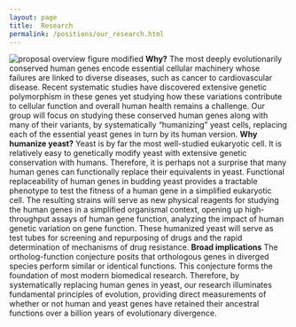 ```yaml
---
layout: page
title:  Research
permalink: /positions/our_research.html
---
```

![proposal overview figure modified](https://user-images.githubusercontent.com/28112083/27199556-12800894-51dc-11e7-9647-b41383d0e0de.jpg)
**Why?**
The most deeply evolutionarily conserved human genes encode essential cellular machinery whose failures are linked to diverse diseases, such as cancer to cardiovascular disease. Recent systematic studies have discovered extensive genetic polymorphism in these genes yet studying how these variations contribute to cellular function and overall human health remains a challenge. Our group will focus on studying these conserved human genes along with many of their variants, by systematically “humanizing” yeast cells, replacing each of the essential yeast genes in turn by its human version.
**Why humanize yeast?**
Yeast is by far the most well-studied eukaryotic cell. It is relatively easy to genetically modify yeast with extensive genetic conservation with humans. Therefore, it is perhaps not a surprise that many human genes can functionally replace their equivalents in yeast. Functional replaceability of human genes in budding yeast provides a tractable phenotype to test the fitness of a human gene in a simplified eukaryotic cell. The resulting strains will serve as new physical reagents for studying the human genes in a simplified organismal context, opening up high-throughput assays of human gene function, analyzing the impact of human genetic variation on gene function. These humanized yeast will serve as test tubes for screening and repurposing of drugs and the rapid determination of mechanisms of drug resistance. 
**Broad implications**
The ortholog-function conjecture posits that orthologous genes in diverged species perform similar or identical functions. This conjecture forms the foundation of most modern biomedical research. Therefore, by systematically replacing human genes in yeast, our research illuminates fundamental principles of evolution, providing direct measurements of whether or not human and yeast genes have retained their ancestral functions over a billion years of evolutionary divergence.
